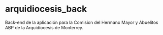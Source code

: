 # arquidiocesis_back
Back-end de la aplicación para la Comision del Hermano Mayor y Abuelitos ABP de la Arquidiocesis de Monterrey.

